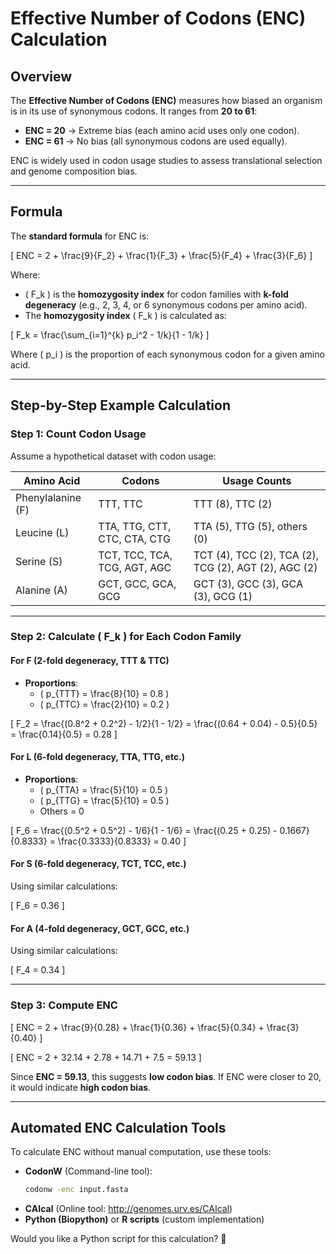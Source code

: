 # Effective Number of Codons (ENC) Calculation

## Overview
The **Effective Number of Codons (ENC)** measures how biased an organism is in its use of synonymous codons. It ranges from **20 to 61**:
- **ENC = 20** → Extreme bias (each amino acid uses only one codon).
- **ENC = 61** → No bias (all synonymous codons are used equally).

ENC is widely used in codon usage studies to assess translational selection and genome composition bias.

---

## Formula
The **standard formula** for ENC is:

\[
ENC = 2 + \frac{9}{F_2} + \frac{1}{F_3} + \frac{5}{F_4} + \frac{3}{F_6}
\]

Where:
- \( F_k \) is the **homozygosity index** for codon families with **k-fold degeneracy** (e.g., 2, 3, 4, or 6 synonymous codons per amino acid).
- The **homozygosity index** \( F_k \) is calculated as:

\[
F_k = \frac{\sum_{i=1}^{k} p_i^2 - 1/k}{1 - 1/k}
\]

Where \( p_i \) is the proportion of each synonymous codon for a given amino acid.

---

## Step-by-Step Example Calculation

### **Step 1: Count Codon Usage**
Assume a hypothetical dataset with codon usage:

| Amino Acid | Codons | Usage Counts |
|------------|--------|-------------|
| Phenylalanine (F) | TTT, TTC | TTT (8), TTC (2) |
| Leucine (L) | TTA, TTG, CTT, CTC, CTA, CTG | TTA (5), TTG (5), others (0) |
| Serine (S) | TCT, TCC, TCA, TCG, AGT, AGC | TCT (4), TCC (2), TCA (2), TCG (2), AGT (2), AGC (2) |
| Alanine (A) | GCT, GCC, GCA, GCG | GCT (3), GCC (3), GCA (3), GCG (1) |

---

### **Step 2: Calculate \( F_k \) for Each Codon Family**

#### **For F (2-fold degeneracy, TTT & TTC)**
- **Proportions**:  
  - \( p_{TTT} = \frac{8}{10} = 0.8 \)
  - \( p_{TTC} = \frac{2}{10} = 0.2 \)

\[
F_2 = \frac{(0.8^2 + 0.2^2) - 1/2}{1 - 1/2} = \frac{(0.64 + 0.04) - 0.5}{0.5} = \frac{0.14}{0.5} = 0.28
\]

#### **For L (6-fold degeneracy, TTA, TTG, etc.)**
- **Proportions**:  
  - \( p_{TTA} = \frac{5}{10} = 0.5 \)
  - \( p_{TTG} = \frac{5}{10} = 0.5 \)
  - Others = 0

\[
F_6 = \frac{(0.5^2 + 0.5^2) - 1/6}{1 - 1/6} = \frac{(0.25 + 0.25) - 0.1667}{0.8333} = \frac{0.3333}{0.8333} = 0.40
\]

#### **For S (6-fold degeneracy, TCT, TCC, etc.)**
Using similar calculations:

\[
F_6 = 0.36
\]

#### **For A (4-fold degeneracy, GCT, GCC, etc.)**
Using similar calculations:

\[
F_4 = 0.34
\]

---

### **Step 3: Compute ENC**

\[
ENC = 2 + \frac{9}{0.28} + \frac{1}{0.36} + \frac{5}{0.34} + \frac{3}{0.40}
\]

\[
ENC = 2 + 32.14 + 2.78 + 14.71 + 7.5 = 59.13
\]

Since **ENC = 59.13**, this suggests **low codon bias**. If ENC were closer to 20, it would indicate **high codon bias**.

---

## Automated ENC Calculation Tools
To calculate ENC without manual computation, use these tools:

- **CodonW** (Command-line tool):  
  ```sh
  codonw -enc input.fasta
  ```
- **CAIcal** (Online tool: http://genomes.urv.es/CAIcal)
- **Python (Biopython)** or **R scripts** (custom implementation)

Would you like a Python script for this calculation? 🚀


